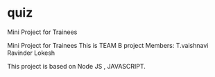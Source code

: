 # quiz
Mini Project for Trainees

Mini Project for Trainees This is TEAM B project Members: T.vaishnavi Ravinder Lokesh

This project is based on Node JS , JAVASCRIPT.
